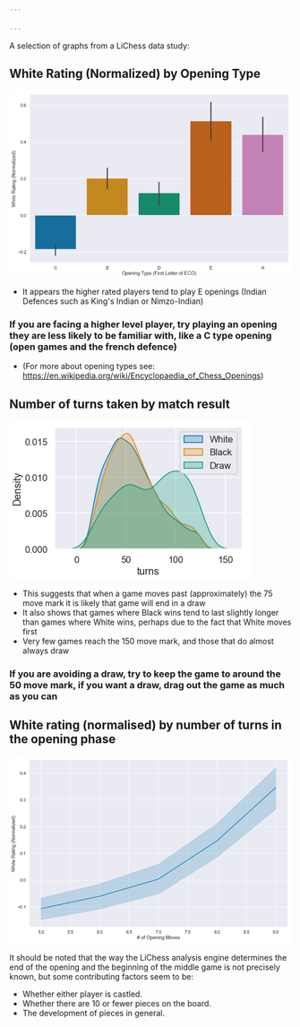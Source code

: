 ```yaml
---

---
```

A selection of graphs from a LiChess data study:

## White Rating (Normalized) by Opening Type

![White Rating (Normalized) by Opening Type](/assets/images/Opening_Type_v_Rating.png "White Rating (Normalized) by Opening Type")

- It appears the higher rated players tend to play E openings (Indian Defences such as King's Indian or Nimzo-Indian)
### If you are facing a higher level player, try playing an opening they are less likely to be familiar with, like a C type opening (open games and the french defence)
- (For more about opening types see: <https://en.wikipedia.org/wiki/Encyclopaedia_of_Chess_Openings>)

## Number of turns taken by match result

![Number of turns taken by match result](/assets/images/Turns_Dist_by_Result.png "Number of turns taken by match result")

- This suggests that when a game moves past (approximately) the 75 move mark it is likely that game will end in a draw
- It also shows that games where Black wins tend to last slightly longer than games where White wins, perhaps due to the fact that White moves first 
- Very few games reach the 150 move mark, and those that do almost always draw
### If you are avoiding a draw, try to keep the game to around the 50 move mark, if you want a draw, drag out the game as much as you can

## White rating (normalised) by number of turns in the opening phase

![White rating (normalised) by number of turns in the opening phase](/assets/images/Opening_Moves_v_Rating.png "White rating (normalised) by number of turns in the opening phase")

It should be noted that the way the LiChess analysis engine determines the end of the opening and the beginning of the middle game is not precisely known, but some contributing factors seem to be:
- Whether either player is castled.
- Whether there are 10 or fewer pieces on the board.
- The development of pieces in general.